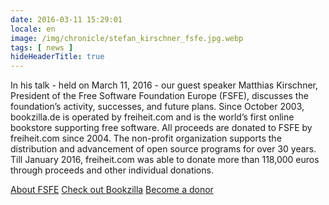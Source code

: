 ```yaml
---
date: 2016-03-11 15:29:01
locale: en
image: /img/chronicle/stefan_kirschner_fsfe.jpg.webp
tags: [ news ]
hideHeaderTitle: true
---
```


In his talk - held on March 11, 2016 - our guest speaker Matthias Kirschner, President of the Free Software Foundation Europe (FSFE), discusses the foundation’s activity, successes, and future plans. Since October 2003, bookzilla.de is operated by freiheit.com and is the world’s first online bookstore supporting free software. All proceeds are donated to FSFE by freiheit.com since 2004. The non-profit organization supports the distribution and advancement of open source programs for over 30 years. Till January 2016, freiheit.com was able to donate more than 118,000 euros through proceeds and other individual donations.

[About FSFE](https://fsfe.org/index.de.html)
[Check out Bookzilla](https://www.bookzilla.de/shop/action/mymagazine/1001/home.html?aUrl=90006951)
[Become a donor](https://fsfe.org/donate/thankgnus.de.html)